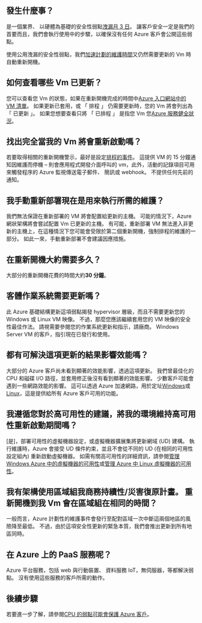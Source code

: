 

## <a name="what-is-happening"></a>發生什麼事？

是一個業界、 以硬體為基礎的安全性弱點[洩漏月 3 日](https://googleprojectzero.blogspot.com/2018/01/reading-privileged-memory-with-side.html)。 讓客戶安全一定是我們的首要而且，我們會執行使用中的步驟，以確保沒有任何 Azure 客戶會公開這些弱點。

使用公用洩漏的安全性弱點，我們[加速計劃的維護時間](https://azure.microsoft.com/blog/securing-azure-customers-from-cpu-vulnerability/)又仍然需要更新的 Vm 時自動重新開機。
 
## <a name="how-can-i-see-which-of-my-vms-are-already-updated"></a>如何查看哪些 Vm 已更新？ 

您可以查看您 Vm 的狀態，如果在重新開機完成的時間中[Azure 入口網站中的 VM 清單](https://aka.ms/T08tdc)。 如果更新已套用，或 「 排程 」 仍需要更新時，您的 Vm 將會列出為 「 已更新 」。 如果您想要查看只將 「 已排程 」 是指您 Vm 您[Azure 服務健全狀況](https://portal.azure.com/)。

## <a name="can-i-find-out-exactly-when-my-vms-will-be-rebooted"></a>找出完全當我的 Vm 將會重新啟動嗎？

若要取得相關的重新開機警示，最好是設定[排程的事件](https://docs.microsoft.com/azure/virtual-machines/windows/scheduled-events)。 這提供 VM 的 15 分鐘通知因維護而停機 – 則會應用程式開發介面呼叫的 vm，此外，活動的記錄項目可用來觸發程序的 Azure 監視傳送電子郵件、 簡訊或 webhook。 不提供任何先前的通知。

## <a name="can-i-manually-redeploy-now-to-perform-the-required-maintenance"></a>我手動重新部署現在是用來執行所需的維護？ 

我們無法保證在重新部署的 VM 將會配置給更新的主機。 可能的情況下，Azure 網狀架構將會嘗試配置 Vm 已更新的主機。 有可能，重新部署 VM 無法進入非更新的主機上，在這種情況下您可能會受限於第二個重新開機，強制排程的維護的一部分。 如此一來，手動重新部署不會建議因應措施。

## <a name="how-long-will-the-reboot-take"></a>在重新開機大約需要多久？ 

大部分的重新開機花費的時間大約**30 分鐘**。

## <a name="does-the-guest-os-need-to-be-updated"></a>客體作業系統需要更新嗎？ 

此 Azure 基礎結構更新這項弱點揭發 hypervisor 層級，而且不需要更新您的 Windows 或 Linux VM 映像。 不過，那麼您應該繼續套用您的 VM 映像的安全性最佳作法。 請視需要參閱您的作業系統更新和指示，請廠商。 Windows Server VM 的客戶，指引現在已發行和使用。

## <a name="will-there-be-a-performance-impact-as-a-result-of-resolving-this-update"></a>都有可解決這項更新的結果影響效能嗎？

大部分的 Azure 客戶尚未看到顯著的效能影響，透過這項更新。 我們曾最佳化的 CPU 和磁碟 I/O 路徑，並套用修正後沒有看到顯著的效能影響。 少數客戶可能會遇到一些網路效能的影響。 這可以透過 Azure 加速網路，用於定址[Windows](https://docs.microsoft.com/en-us/azure/virtual-network/create-vm-accelerated-networking-powershell)或[Linux](https://docs.microsoft.com/en-us/azure/virtual-network/create-vm-accelerated-networking-cli)，這是提供給所有 Azure 客戶可用的功能。

## <a name="i-follow-your-recommendations-for-high-availability-will-my-environment-remain-highly-available-during-the-reboot"></a>我遵循您對於高可用性的建議，將我的環境維持高可用性重新啟動期間嗎？

[是]，部署可用性的虛擬機器設定，或虛擬機器擴展集將更新網域 (UD) 建構。 執行維護時，Azure 會接受 UD 條件約束，並且不會從不同的 UD (在相同的可用性設定組內) 重新啟動虛擬機器。 如需有關高可用性的詳細資訊，請參閱[管理 Windows Azure 中的虛擬機器的可用性](https://docs.microsoft.com/azure/virtual-machines/windows/manage-availability)或[管理 Azure 中 Linux 虛擬機器的可用性](https://docs.microsoft.com/azure/virtual-machines/linux/manage-availability)。

## <a name="i-have-architected-my-business-continuitydisaster-recovery-plan-using-region-pairs-will-reboots-to-my-vms-occur-in-region-pairs-at-the-same-time"></a>我有架構使用區域組我商務持續性/災害復原計畫。 重新開機到我 Vm 會在區域組在相同的時間？

一般而言，Azure 計劃性的維護事件會發行至配對區域一次中斷這兩個地區的風險降至最低。 不過，由於這項安全性更新的緊急本質，我們會推出更新到所有地區同時。

## <a name="what-about-paas-services-on-azure"></a>在 Azure 上的 PaaS 服務呢？  

Azure 平台服務，包括 web 與行動裝置、 資料服務 IoT，無伺服器，等都解決弱點。 沒有使用這些服務的客戶所需的動作。

## <a name="next-steps"></a>後續步驟

若要進一步了解，請參閱[CPU 的弱點可能會保護 Azure 客戶](https://azure.microsoft.com/blog/securing-azure-customers-from-cpu-vulnerability/)。